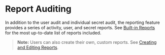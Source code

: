 [title]: # "Report Auditing"
[tags]: # "Report"
[priority]: # "30"

# Report Auditing

In addition to the user audit and individual secret audit, the reporting feature provides a series of activity, user, and secret reports. See [Built-in Reports](../../../reports/built-in-reports/index.md) for the most up-to-date list of reports included.

> **Note:** Users can also create their own, custom reports. See [Creating and Editing Reports](../../../reports/creating-and-editing-reports/index.md).
